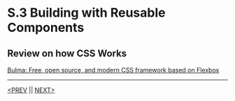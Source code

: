 # S.3 Building with Reusable Components

## Review on how CSS Works

[Bulma: Free, open source, and modern CSS framework based on Flexbox](https://bulma.io/)

---

[<PREV](./230113.md) || [NEXT>](./230114.md)
